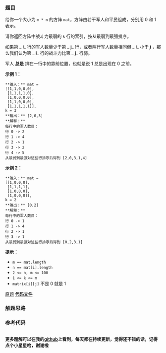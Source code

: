 ### 题目
给你一个大小为 `m * n` 的方阵 `mat`，方阵由若干军人和平民组成，分别用 0 和 1 表示。

请你返回方阵中战斗力最弱的 `k` 行的索引，按从最弱到最强排序。

如果第  _ **i**_  行的军人数量少于第  _ **j**_  行，或者两行军人数量相同但 _ **i**_ 小于 _**j**_ ，那么我们认为第
_ **i**_ 行的战斗力比第 _ **j**_ 行弱。

军人 **总是** 排在一行中的靠前位置，也就是说 1 总是出现在 0 之前。



**示例 1：**

    
    
    **输入：** mat = 
    [[1,1,0,0,0],
     [1,1,1,1,0],
     [1,0,0,0,0],
     [1,1,0,0,0],
     [1,1,1,1,1]], 
    k = 3
    **输出：** [2,0,3]
    **解释：**
    每行中的军人数目：
    行 0 -> 2 
    行 1 -> 4 
    行 2 -> 1 
    行 3 -> 2 
    行 4 -> 5 
    从最弱到最强对这些行排序后得到 [2,0,3,1,4]
    

**示例 2：**

    
    
    **输入：** mat = 
    [[1,0,0,0],
     [1,1,1,1],
     [1,0,0,0],
     [1,0,0,0]], 
    k = 2
    **输出：** [0,2]
    **解释：** 
    每行中的军人数目：
    行 0 -> 1 
    行 1 -> 4 
    行 2 -> 1 
    行 3 -> 1 
    从最弱到最强对这些行排序后得到 [0,2,3,1]
    



**提示：**

  * `m == mat.length`
  * `n == mat[i].length`
  * `2 <= n, m <= 100`
  * `1 <= k <= m`
  * `matrix[i][j]` 不是 0 就是 1

[原题](https://leetcode-cn.com/problems/the-k-weakest-rows-in-a-matrix/)    **[代码文件]()**


### 解题思路




### 参考代码

```go


```




**更多题解可以在我的[github](https://github.com/LZH139/leetcode_Go)上看到，每天都在持续更新，觉得还不错的话，记得点个小星星哈，谢谢啦**
